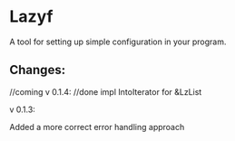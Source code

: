 Lazyf 
=====

A tool for setting up simple configuration in your program.

Changes:
-------

//coming
v 0.1.4:
//done
impl IntoIterator for &LzList

v 0.1.3:

Added a more correct error handling approach

